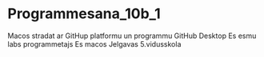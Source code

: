 # Programmesana_10b_1
Macos stradat ar GitHup platformu un programmu GitHub Desktop
Es esmu labs programmetajs
Es macos Jelgavas 5.vidusskola
